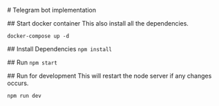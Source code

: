 # Telegram bot implementation

## Start docker container
This also install all the dependencies.

`docker-compose up -d`

## Install Dependencies
`npm install`

## Run
`npm start`

## Run for development
This will restart the node server if any changes occurs.

`npm run dev`

